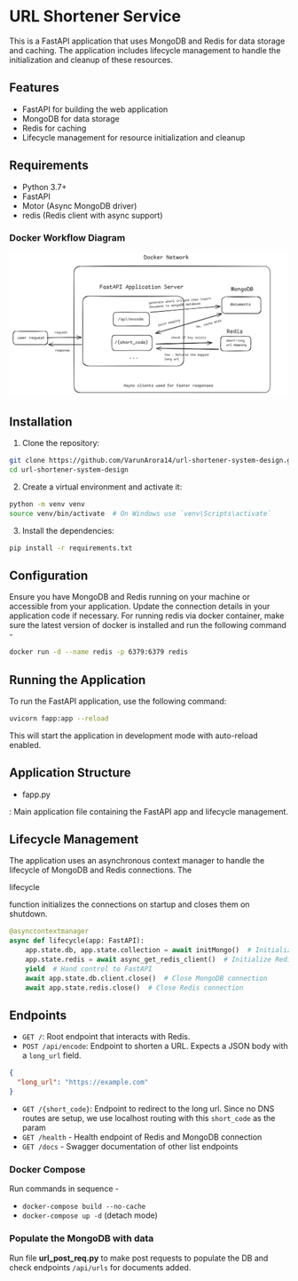 # URL Shortener Service

This is a FastAPI application that uses MongoDB and Redis for data storage and caching. The application includes lifecycle management to handle the initialization and cleanup of these resources.

## Features

- FastAPI for building the web application
- MongoDB for data storage
- Redis for caching
- Lifecycle management for resource initialization and cleanup

## Requirements

- Python 3.7+
- FastAPI
- Motor (Async MongoDB driver)
- redis (Redis client with async support)

### Docker Workflow Diagram

![alt text](image.png)

## Installation

1. Clone the repository:

```bash
git clone https://github.com/VarunArora14/url-shortener-system-design.git
cd url-shortener-system-design
```

2. Create a virtual environment and activate it:

```bash
python -m venv venv
source venv/bin/activate  # On Windows use `venv\Scripts\activate`
```

3. Install the dependencies:

```bash
pip install -r requirements.txt
```

## Configuration

Ensure you have MongoDB and Redis running on your machine or accessible from your application. Update the connection details in your application code if necessary. For running redis via docker container, make sure the latest version of docker is installed and run the following command -

```bash
docker run -d --name redis -p 6379:6379 redis
```

## Running the Application

To run the FastAPI application, use the following command:

```bash
uvicorn fapp:app --reload
```

This will start the application in development mode with auto-reload enabled.

## Application Structure

- fapp.py

: Main application file containing the FastAPI app and lifecycle management.

## Lifecycle Management

The application uses an asynchronous context manager to handle the lifecycle of MongoDB and Redis connections. The

lifecycle

function initializes the connections on startup and closes them on shutdown.

```python
@asynccontextmanager
async def lifecycle(app: FastAPI):
    app.state.db, app.state.collection = await initMongo()  # Initialize MongoDB
    app.state.redis = await async_get_redis_client()  # Initialize Redis
    yield  # Hand control to FastAPI
    await app.state.db.client.close()  # Close MongoDB connection
    await app.state.redis.close()  # Close Redis connection
```

## Endpoints

- `GET /`: Root endpoint that interacts with Redis.
- `POST /api/encode`: Endpoint to shorten a URL. Expects a JSON body with a `long_url` field.

```json
{
  "long_url": "https://example.com"
}
```

- `GET /{short_code}`: Endpoint to redirect to the long url. Since no DNS routes are setup, we use localhost routing with this `short_code` as the param
- `GET /health` - Health endpoint of Redis and MongoDB connection
- `GET /docs` - Swagger documentation of other list endpoints

### Docker Compose

Run commands in sequence -

- `docker-compose build --no-cache`
- `docker-compose up -d` (detach mode)

### Populate the MongoDB with data

Run file **url_post_req.py** to make post requests to populate the DB and check endpoints `/api/urls` for documents added.
